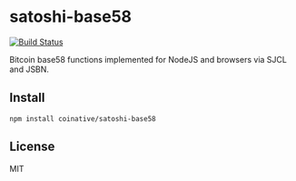 # satoshi-base58

[![Build Status](https://travis-ci.org/coinative/satoshi-base58.svg?branch=master)](https://travis-ci.org/coinative/satoshi-base58)

Bitcoin base58 functions implemented for NodeJS and browsers via SJCL and JSBN.

## Install

```
npm install coinative/satoshi-base58
```

## License

MIT
